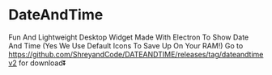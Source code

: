 # DateAndTime
Fun And Lightweight Desktop Widget Made With Electron To Show Date And Time (Yes We Use Default Icons To Save Up On Your RAM!)
Go to https://github.com/ShreyandCode/DATEANDTIME/releases/tag/dateandtimev2 for download⏬
